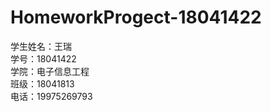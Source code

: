 # HomeworkProgect-18041422


学生姓名：王瑞<br/>
学号：18041422<br/>
学院：电子信息工程<br/>
班级：18041813<br/>
电话：19975269793<br/>

